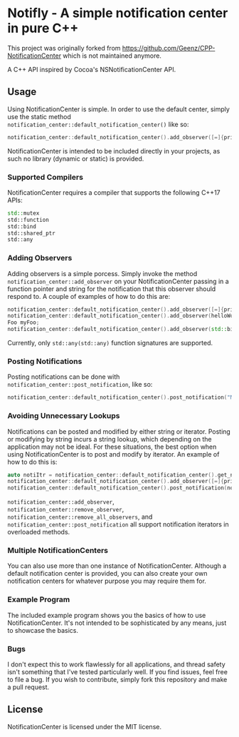 # Notifly - A simple notification center in pure C++

This project was originally forked from https://github.com/Geenz/CPP-NotificationCenter which is not maintained anymore.

A C++ API inspired by Cocoa's NSNotificationCenter API.

## Usage

Using NotificationCenter is simple. In order to use the default center, simply use the static
method `notification_center::default_notification_center()` like so:

```C++
notification_center::default_notification_center().add_observer([=]{printf("Hello world!\n");}, "My Observer");
```

NotificationCenter is intended to be included directly in your projects, as such no library (dynamic or static) is
provided.

### Supported Compilers

NotificationCenter requires a compiler that supports the following C++17 APIs:

```C++
std::mutex
std::function
std::bind
std::shared_ptr
std::any
```

### Adding Observers

Adding observers is a simple porcess. Simply invoke the method `notification_center::add_observer` on your
NotificationCenter passing in a function pointer and string for the notification that this observer should respond to. A
couple of examples of how to do this are:

```C++
notification_center::default_notification_center().add_observer([=]{printf("Hello world!\n");}, "My Observer");
notification_center::default_notification_center().add_observer(helloWorldFunc, "My Observer");
Foo myFoo;
notification_center::default_notification_center().add_observer(std::bind(&Foo::func, myFoo), "My Observer");
```

Currently, only `std::any(std::any)` function signatures are supported.

### Posting Notifications

Posting notifications can be done with `notification_center::post_notification`, like so:

```C++
notification_center::default_notification_center().post_notification("My Observer");
```

### Avoiding Unnecessary Lookups

Notifications can be posted and modified by either string or iterator. Posting or modifying by string incurs a string
lookup, which depending on the application may not be ideal. For these situations, the best option when using
NotificationCenter is to post and modify by iterator. An example of how to do this is:

```C++
auto notiItr = notification_center::default_notification_center().get_notification_iterator("My Observer");
notification_center::default_notification_center().add_observer([=]{printf("I'm being posted by an iterator!\n");}, notiItr);
notification_center::default_notification_center().post_notification(notiItr);
```

`notification_center::add_observer`, `notification_center::remove_observer`, `notification_center::remove_all_observers`,
and `notification_center::post_notification` all support notification iterators in overloaded methods.

### Multiple NotificationCenters

You can also use more than one instance of NotificationCenter. Although a default notification center is provided, you
can also create your own notification centers for whatever purpose you may require them for.

### Example Program

The included example program shows you the basics of how to use NotificationCenter. It's not intended to be
sophisticated by any means, just to showcase the basics.

### Bugs

I don't expect this to work flawlessly for all applications, and thread safety isn't something that I've tested
particularly well. If you find issues, feel free to file a bug. If you wish to contribute, simply fork this repository
and make a pull request.

## License

NotificationCenter is licensed under the MIT license.

